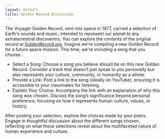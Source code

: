 ```yaml
---
layout: default
title: Golden Record Discussion
---
```


The Voyager Golden Record, sent into space in 1977, carried a selection of Earth's sounds and music, intended to represent our planet to any extraterrestrial discoverers. You can explore the contents of the original record at [GoldenRecord.org](https://goldenrecord.org/). Imagine we're compiling a new Golden Record for a future space mission. This time, we're including a song that you choose.

- Select a Song: Choose a song you believe should be on this new Golden Record. Consider a track that doesn't just speak to you personally but also represents your culture, community, or humanity as a whole.
- Provide a Link: Post a link to the song (ideally on YouTube), ensuring it is accessible to your classmates for listening.
- Explain Your Choice: Accompany the link with an explanation of why this song was chosen. Discuss the song’s significance beyond personal preference, focusing on how it represents human culture, values, or history.

After posting your selection, explore the choices made by your peers. Engage in thoughtful discussion about the different songs chosen, reflecting on what these selections reveal about the multifaceted nature of human experience and culture.
